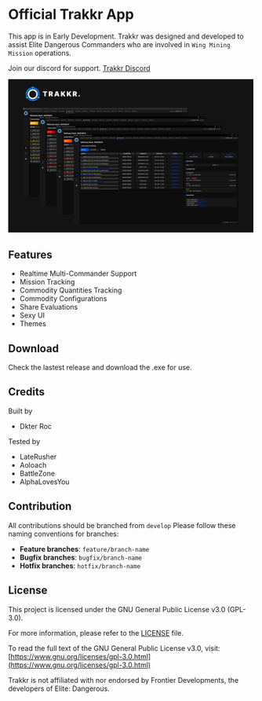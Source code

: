 # Official Trakkr App

This app is in Early Development. Trakkr was designed and developed to assist Elite Dangerous Commanders who are involved in `Wing Mining Mission` operations.

Join our discord for support. [Trakkr Discord](https://discord.gg/DY7kUHdtdz)

<img src="public/cover.png" alt="GitHub Logo" width="500"/>

## Features

- Realtime Multi-Commander Support
- Mission Tracking
- Commodity Quantities Tracking
- Commodity Configurations
- Share Evaluations
- Sexy UI
- Themes

## Download

Check the lastest release and download the .exe for use.

## Credits

Built by

- Dkter Roc

Tested by

- LateRusher
- Aoloach
- BattleZone
- AlphaLovesYou

## Contribution

All contributions should be branched from `develop`
Please follow these naming conventions for branches:

- **Feature branches**: `feature/branch-name`
- **Bugfix branches**: `bugfix/branch-name`
- **Hotfix branches**: `hotfix/branch-name`

## License

This project is licensed under the GNU General Public License v3.0 (GPL-3.0).

For more information, please refer to the [LICENSE](./LICENSE) file.

To read the full text of the GNU General Public License v3.0, visit:  
[https://www.gnu.org/licenses/gpl-3.0.html](https://www.gnu.org/licenses/gpl-3.0.html)

Trakkr is not affiliated with nor endorsed by Frontier Developments, the developers of Elite: Dangerous.
